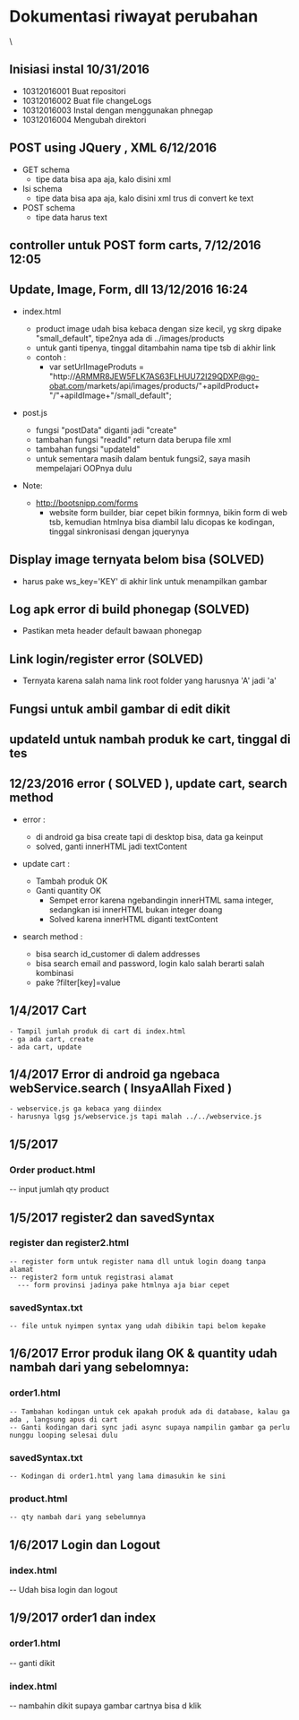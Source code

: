 # Dokumentasi riwayat perubahan
\
## Inisiasi instal 10/31/2016
- 10312016001 Buat repositori
- 10312016002 Buat file changeLogs
- 10312016003 Instal dengan menggunakan phnegap
- 10312016004 Mengubah direktori

## POST using JQuery , XML 6/12/2016

- GET schema
	- tipe data bisa apa aja, kalo disini xml
- Isi schema
	- tipe data bisa apa aja, kalo disini xml trus di convert ke text
- POST schema
	- tipe data harus text
	
## controller untuk POST form carts, 7/12/2016 12:05

## Update, Image, Form, dll 13/12/2016 16:24
- index.html
	- product image udah bisa kebaca dengan size kecil, yg skrg dipake "small_default", tipe2nya ada di ../images/products
	- untuk ganti tipenya, tinggal ditambahin nama tipe tsb di akhir link
	- contoh :
		- var setUrlImageProduts = "http://ARMMR8JEW5FLK7AS63FLHUU72I29QDXP@go-obat.com/markets/api/images/products/"+apiIdProduct+
			"/"+apiIdImage+"/small_default";
		
- post.js
	- fungsi "postData" diganti jadi "create"
	- tambahan fungsi "readId"
		return data berupa file xml
	- tambahan fungsi "updateId"
	- untuk sementara masih dalam bentuk fungsi2, saya masih mempelajari OOPnya dulu
	
- Note:
	- http://bootsnipp.com/forms
		- website form builder, biar cepet bikin formnya, bikin form di web tsb, kemudian htmlnya bisa diambil lalu dicopas ke kodingan,
			tinggal sinkronisasi dengan jquerynya
			
## Display image ternyata belom bisa (SOLVED)
  - harus pake ws_key='KEY' di akhir link untuk menampilkan gambar 
  
## Log apk error di build phonegap (SOLVED)
  - Pastikan meta header default bawaan phonegap
  
## Link login/register error (SOLVED)
  - Ternyata karena salah nama link root folder yang harusnya 'A' jadi 'a'
  
## Fungsi untuk ambil gambar di edit dikit

## updateId untuk nambah produk ke cart, tinggal di tes

## 12/23/2016 error ( SOLVED ), update cart, search method
  
  - error : 
	- di android ga bisa create tapi di desktop bisa, data ga keinput
	- solved, ganti innerHTML jadi textContent
  
  - update cart : 
	- Tambah produk OK
	- Ganti quantity OK
		- Sempet error karena ngebandingin innerHTML sama integer, sedangkan isi innerHTML bukan integer doang
		- Solved karena innerHTML diganti textContent
 
  - search method :
    - bisa search id_customer di dalem addresses
	- bisa search email and password, login kalo salah berarti salah kombinasi
	- pake ?filter[key]=value
	
## 1/4/2017 Cart
	- Tampil jumlah produk di cart di index.html
	- ga ada cart, create
	- ada cart, update

## 1/4/2017 Error di android ga ngebaca webService.search ( InsyaAllah Fixed )
	- webservice.js ga kebaca yang diindex
	- harusnya lgsg js/webservice.js tapi malah ../../webservice.js
	
## 1/5/2017
  ### Order product.html
  -- input jumlah qty product
  
## 1/5/2017 register2 dan savedSyntax
  ### register dan register2.html
    -- register form untuk register nama dll untuk login doang tanpa alamat
	-- register2 form untuk registrasi alamat
	  --- form provinsi jadinya pake htmlnya aja biar cepet
  ### savedSyntax.txt
    -- file untuk nyimpen syntax yang udah dibikin tapi belom kepake
	
## 1/6/2017 Error produk ilang OK & quantity udah nambah dari yang sebelomnya:
  ### order1.html
    -- Tambahan kodingan untuk cek apakah produk ada di database, kalau ga ada , langsung apus di cart
	-- Ganti kodingan dari sync jadi async supaya nampilin gambar ga perlu nunggu looping selesai dulu
	
  ### savedSyntax.txt
    -- Kodingan di order1.html yang lama dimasukin ke sini
  
  ### product.html
    -- qty nambah dari yang sebelumnya
	
## 1/6/2017 Login dan Logout
 ### index.html
   -- Udah bisa login dan logout
   
## 1/9/2017 order1 dan index
 ### order1.html
   -- ganti dikit 
 ### index.html
   -- nambahin dikit supaya gambar cartnya bisa d klik
